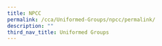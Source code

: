 ```yaml
---
title: NPCC
permalink: /cca/Uniformed-Groups/npcc/permalink/
description: ""
third_nav_title: Uniformed Groups
---
```

